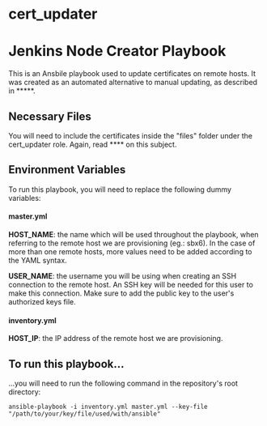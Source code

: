 # cert_updater

# Jenkins Node Creator Playbook

This is an Ansbile playbook used to update certificates on remote hosts. It was created as an automated alternative to manual updating, as described in *****.

## Necessary Files

You will need to include the certificates inside the "files" folder under the cert_updater role. Again, read ****  on this subject.

## Environment Variables

To run this playbook, you will need to replace the following dummy variables:

#### master.yml

**HOST_NAME**: the name which will be used throughout the playbook, when referring to the remote host we are provisioning (eg.: sbx6). In the case of more than one remote hosts, more values need to be added according to the YAML syntax.

**USER_NAME**: the username you will be using when creating an SSH connection to the remote host. An SSH key will be needed for this user to make this connection. Make sure to add the public key to the user's authorized keys file.

#### inventory.yml

**HOST_IP**: the IP address of the remote host we are provisioning.

## To run this playbook...

...you will need to run the following command in the repository's root directory:
```
ansible-playbook -i inventory.yml master.yml --key-file "/path/to/your/key/file/used/with/ansible"
```